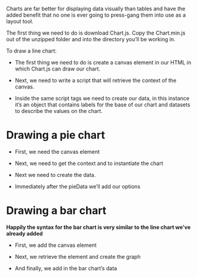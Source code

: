 Charts are far better for displaying data visually than tables and have the added benefit that no one is ever going to press-gang them into use as a layout tool.

The first thing we need to do is download Chart.js. Copy the Chart.min.js out of the unzipped folder and into the directory you’ll be working in. 

To draw a line chart:

+ The first thing we need to do is create a canvas element in our HTML in which Chart.js can draw our chart.

+ Next, we need to write a script that will retrieve the context of the canvas.

+ Inside the same script tags we need to create our data, in this instance it’s an object that contains labels for the base of our chart and datasets to describe the values on the chart.


# Drawing a pie chart

+ First, we need the canvas element

+ Next, we need to get the context and to instantiate the chart

+ Next we need to create the data.

+ Immediately after the pieData we’ll add our options

# Drawing a bar chart

**Happily the syntax for the bar chart is very similar to the line chart we’ve already added**

+ First, we add the canvas element

+ Next, we retrieve the element and create the graph

+ And finally, we add in the bar chart’s data

